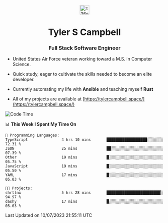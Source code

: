<p align="center">
<a href="https://www.linkedin.com/in/t36campbell" target="blank"><img align="center" src="https://ik.imagekit.io/t36campbell/Portfolio/linkedin.png.original_m8bbGgPh6.png" alt="t36campbell" height="30" width="30" /></a>
</p>
<h1 align="center">Tyler S Campbell</h1>
<h3 align="center">Full Stack Software Engineer</h3>

* United States Air Force veteran working toward a M.S. in Computer Science.

* Quick study, eager to cultivate the skills needed to become an elite developer.

* Currently automating my life with **Ansible** and teaching myself **Rust**

* All of my projects are available at [https://tylercampbell.space/](https://tylercampbell.space/)

<!--START_SECTION:waka-->
![Code Time](http://img.shields.io/badge/Code%20Time-2%2C607%20hrs%2042%20mins-blue)

📊 **This Week I Spent My Time On** 

```text
💬 Programming Languages: 
TypeScript               4 hrs 10 mins       ██████████████████░░░░░░░   72.31 % 
JSON                     25 mins             ██░░░░░░░░░░░░░░░░░░░░░░░   07.39 % 
Other                    19 mins             █░░░░░░░░░░░░░░░░░░░░░░░░   05.75 % 
JavaScript               19 mins             █░░░░░░░░░░░░░░░░░░░░░░░░   05.50 % 
YAML                     17 mins             █░░░░░░░░░░░░░░░░░░░░░░░░   05.03 % 

🐱‍💻 Projects: 
shrtlnx                  5 hrs 28 mins       ████████████████████████░   94.97 % 
dashy                    17 mins             █░░░░░░░░░░░░░░░░░░░░░░░░   05.03 % 
```


 Last Updated on 10/07/2023 21:55:11 UTC
<!--END_SECTION:waka-->
